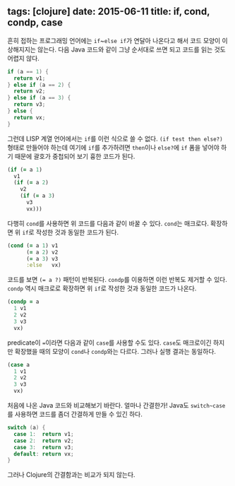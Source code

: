 tags: [clojure]
date: 2015-06-11
title: if, cond, condp, case
---
흔히 접하는 프로그래밍 언어에는 `if`~`else if`가 연달아 나온다고 해서 코드 모양이 이상해지지는 않는다. 다음 Java 코드와 같이 그냥 순서대로 쓰면 되고 코드를 읽는 것도 어렵지 않다.<!--more-->

```java
if (a == 1) {
  return v1;
} else if (a == 2) {
  return v2;
} else if (a == 3) {
  return v3;
} else {
  return vx;
}
```

그런데 LISP 계열 언어에서는 `if`를 이런 식으로 쓸 수 없다. `(if test then else?)` 형태로 만들어야 하는데 여기에 `if`를 추가하려면 `then`이나 `else?`에 `if` 폼을 넣어야 하기 때문에 괄호가 중첩되어 보기 흉한 코드가 된다.

```clojure
(if (= a 1)
  v1
  (if (= a 2)
    v2
    (if (= a 3)
      v3
      vx)))
```

다행히 `cond`를 사용하면 위 코드를 다음과 같이 바꿀 수 있다. `cond`는 매크로다. 확장하면 위 `if`로 작성한 것과 동일한 코드가 된다.

```clojure
(cond (= a 1) v1
      (= a 2) v2
      (= a 3) v3
      :else   vx)
```

코드를 보면 `(= a ?)` 패턴이 반복된다. `condp`를 이용하면 이런 반복도 제거할 수 있다. `condp` 역시 매크로로 확장하면 위 `if`로 작성한 것과 동일한 코드가 나온다.

```clojure
(condp = a
  1 v1
  2 v2
  3 v3
  vx)
```

predicate이 `=`이라면 다음과 같이 `case`를 사용할 수도 있다. `case`도 매크로이긴 하지만 확장했을 때의 모양이 `cond`나 `condp`와는 다르다. 그러나 실행 결과는 동일하다.

```clojure
(case a
  1 v1
  2 v2
  3 v3
  vx)
```

처음에 나온 Java 코드와 비교해보기 바란다. 얼마나 간결한가! Java도 `switch~case`를 사용하면 코드를 좀더 간결하게 만들 수 있긴 하다.

```java
switch (a) {
  case 1:  return v1;
  case 2:  return v2;
  case 3:  return v3;
  default: return vx;
}
```

그러나 Clojure의 간결함과는 비교가 되지 않는다.
